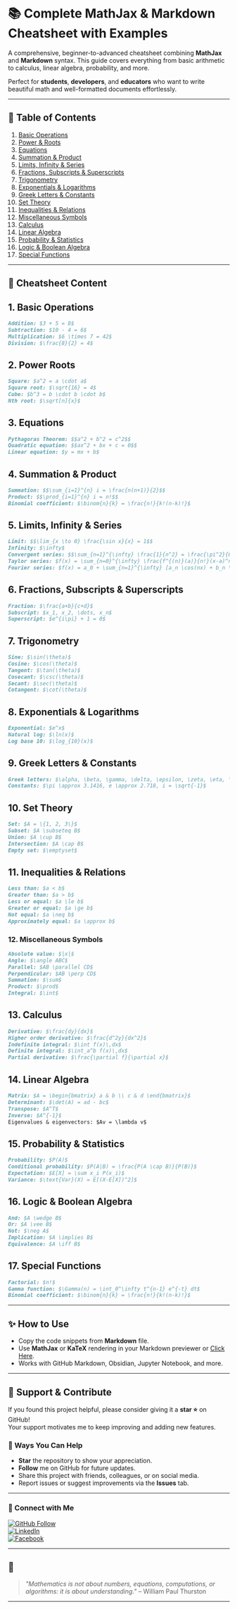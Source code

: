 # 📚 Complete MathJax & Markdown Cheatsheet with Examples

A comprehensive, beginner-to-advanced cheatsheet combining **MathJax** and **Markdown** syntax. This guide covers everything from basic arithmetic to calculus, linear algebra, probability, and more.

Perfect for **students**, **developers**, and **educators** who want to write beautiful math and well-formatted documents effortlessly.

---

## 📑 Table of Contents

1. [Basic Operations](#1-basic-operations)  
2. [Power & Roots](#2-power-roots)  
3. [Equations](#3-equations)  
4. [Summation & Product](#4-summation--product)  
5. [Limits, Infinity & Series](#5-limits-infinity--series)  
6. [Fractions, Subscripts & Superscripts](#6-fractions-subscripts--superscripts)  
7. [Trigonometry](#7-trigonometry)  
8. [Exponentials & Logarithms](#8-exponentials--logarithms)  
9. [Greek Letters & Constants](#9-greek-letters--constants)  
10. [Set Theory](#10-set-theory)  
11. [Inequalities & Relations](#11-inequalities--relations)  
12. [Miscellaneous Symbols](#12-miscellaneous-symbols)  
13. [Calculus](#13-calculus)  
14. [Linear Algebra](#14-linear-algebra)  
15. [Probability & Statistics](#15-probability--statistics)  
16. [Logic & Boolean Algebra](#16-logic--boolean-algebra)  
17. [Special Functions](#17-special-functions)  

---

## 📖 Cheatsheet Content

## 1. Basic Operations

```markdown
Addition: $3 + 5 = 8$  
Subtraction: $10 - 4 = 6$  
Multiplication: $6 \times 7 = 42$  
Division: $\frac{8}{2} = 4$
```

## 2. Power Roots

```markdown
Square: $a^2 = a \cdot a$  
Square root: $\sqrt{16} = 4$  
Cube: $b^3 = b \cdot b \cdot b$  
Nth root: $\sqrt[n]{x}$
```

## 3. Equations

```markdown
Pythagoras Theorem: $$a^2 + b^2 = c^2$$  
Quadratic equation: $$ax^2 + bx + c = 0$$  
Linear equation: $y = mx + b$
```

## 4. Summation & Product

```markdown
Summation: $$\sum_{i=1}^{n} i = \frac{n(n+1)}{2}$$  
Product: $$\prod_{i=1}^{n} i = n!$$  
Binomial coefficient: $\binom{n}{k} = \frac{n!}{k!(n-k)!}$
```

## 5. Limits, Infinity & Series

```markdown
Limit: $$\lim_{x \to 0} \frac{\sin x}{x} = 1$$  
Infinity: $\infty$  
Convergent series: $$\sum_{n=1}^{\infty} \frac{1}{n^2} = \frac{\pi^2}{6}$$  
Taylor series: $f(x) = \sum_{n=0}^{\infty} \frac{f^{(n)}(a)}{n!}(x-a)^n$  
Fourier series: $f(x) = a_0 + \sum_{n=1}^{\infty} [a_n \cos(nx) + b_n \sin(nx)]$
```

## 6. Fractions, Subscripts & Superscripts

```markdown
Fraction: $\frac{a+b}{c+d}$  
Subscript: $x_1, x_2, \dots, x_n$  
Superscript: $e^{i\pi} + 1 = 0$
```

## 7. Trigonometry

```markdown
Sine: $\sin(\theta)$  
Cosine: $\cos(\theta)$  
Tangent: $\tan(\theta)$  
Cosecant: $\csc(\theta)$  
Secant: $\sec(\theta)$  
Cotangent: $\cot(\theta)$
```

## 8. Exponentials & Logarithms

```markdown
Exponential: $e^x$  
Natural log: $\ln(x)$  
Log base 10: $\log_{10}(x)$
```

## 9. Greek Letters & Constants

```markdown
Greek letters: $\alpha, \beta, \gamma, \delta, \epsilon, \zeta, \eta, \theta, \lambda, \mu, \nu, \xi, \pi, \rho, \sigma, \tau, \phi, \psi, \omega$  
Constants: $\pi \approx 3.1416, e \approx 2.718, i = \sqrt{-1}$
```

## 10. Set Theory

```markdown
Set: $A = \{1, 2, 3\}$  
Subset: $A \subseteq B$  
Union: $A \cup B$  
Intersection: $A \cap B$  
Empty set: $\emptyset$
```

## 11. Inequalities & Relations

```markdown
Less than: $a < b$  
Greater than: $a > b$  
Less or equal: $a \le b$  
Greater or equal: $a \ge b$  
Not equal: $a \neq b$  
Approximately equal: $a \approx b$
```

### 12. Miscellaneous Symbols

```markdown
Absolute value: $|x|$  
Angle: $\angle ABC$  
Parallel: $AB \parallel CD$  
Perpendicular: $AB \perp CD$  
Summation: $\sum$  
Product: $\prod$  
Integral: $\int$
```

## 13. Calculus

```markdown
Derivative: $\frac{dy}{dx}$  
Higher order derivative: $\frac{d^2y}{dx^2}$  
Indefinite integral: $\int f(x)\,dx$  
Definite integral: $\int_a^b f(x)\,dx$  
Partial derivative: $\frac{\partial f}{\partial x}$
```

## 14. Linear Algebra

```markdown
Matrix: $A = \begin{bmatrix} a & b \\ c & d \end{bmatrix}$  
Determinant: $\det(A) = ad - bc$  
Transpose: $A^T$  
Inverse: $A^{-1}$  
Eigenvalues & eigenvectors: $Av = \lambda v$
```

## 15. Probability & Statistics

```markdown
Probability: $P(A)$  
Conditional probability: $P(A|B) = \frac{P(A \cap B)}{P(B)}$  
Expectation: $E[X] = \sum x_i P(x_i)$  
Variance: $\text{Var}(X) = E[(X-E[X])^2]$
```

## 16. Logic & Boolean Algebra

```markdown
And: $A \wedge B$  
Or: $A \vee B$  
Not: $\neg A$  
Implication: $A \implies B$  
Equivalence: $A \iff B$
```

## 17. Special Functions

```markdown
Factorial: $n!$  
Gamma function: $\Gamma(n) = \int_0^\infty t^{n-1} e^{-t} dt$  
Binomial coefficient: $\binom{n}{k} = \frac{n!}{k!(n-k)!}$
```


---

## ✨ How to Use

- Copy the code snippets from **Markdown** file.
- Use **MathJax** or **KaTeX** rendering in your Markdown previewer or [Click Here](https://mathjax-previewer.netlify.app).
- Works with GitHub Markdown, Obsidian, Jupyter Notebook, and more.

---

## 🌟 Support & Contribute

If you found this project helpful, please consider giving it a **star ⭐** on GitHub!  
Your support motivates me to keep improving and adding new features.

### 🙌 Ways You Can Help
- **Star** the repository to show your appreciation.
- **Follow** me on GitHub for future updates.
- Share this project with friends, colleagues, or on social media.
- Report issues or suggest improvements via the **Issues** tab.

---


### 📢 Connect with Me

[![GitHub Follow](https://img.shields.io/github/followers/AhshanHabib26?label=Follow&style=social)](https://github.com/AhshanHabib26)  
[![LinkedIn](https://img.shields.io/badge/LinkedIn-Connect-blue?style=flat&logo=linkedin)](https://www.linkedin.com/in/ahshanhabib26/)  
[![Facebook](https://img.shields.io/badge/Facebook-Connect-blue?style=flat&logo=facebook)](https://www.facebook.com/AhshanHabib26)

---
## 📜
> *"Mathematics is not about numbers, equations, computations, or algorithms: it is about understanding."* – William Paul Thurston  
---
